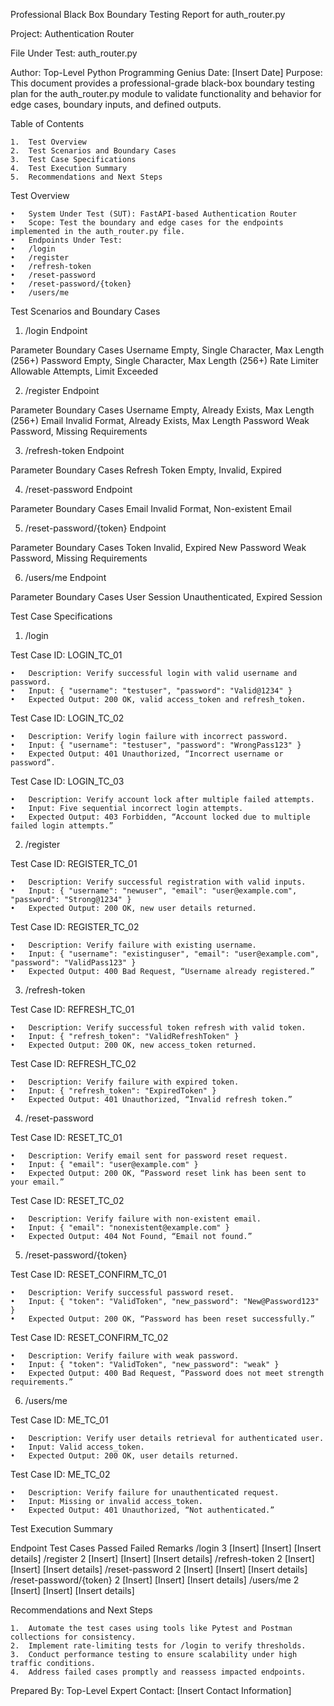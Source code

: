 Professional Black Box Boundary Testing Report for auth_router.py

Project: Authentication Router

File Under Test: auth_router.py

Author: Top-Level Python Programming Genius
Date: [Insert Date]
Purpose: This document provides a professional-grade black-box boundary testing plan for the auth_router.py module to validate functionality and behavior for edge cases, boundary inputs, and defined outputs.

Table of Contents

	1.	Test Overview
	2.	Test Scenarios and Boundary Cases
	3.	Test Case Specifications
	4.	Test Execution Summary
	5.	Recommendations and Next Steps

Test Overview

	•	System Under Test (SUT): FastAPI-based Authentication Router
	•	Scope: Test the boundary and edge cases for the endpoints implemented in the auth_router.py file.
	•	Endpoints Under Test:
	•	/login
	•	/register
	•	/refresh-token
	•	/reset-password
	•	/reset-password/{token}
	•	/users/me

Test Scenarios and Boundary Cases

1. /login Endpoint

Parameter	Boundary Cases
Username	Empty, Single Character, Max Length (256+)
Password	Empty, Single Character, Max Length (256+)
Rate Limiter	Allowable Attempts, Limit Exceeded

2. /register Endpoint

Parameter	Boundary Cases
Username	Empty, Already Exists, Max Length (256+)
Email	Invalid Format, Already Exists, Max Length
Password	Weak Password, Missing Requirements

3. /refresh-token Endpoint

Parameter	Boundary Cases
Refresh Token	Empty, Invalid, Expired

4. /reset-password Endpoint

Parameter	Boundary Cases
Email	Invalid Format, Non-existent Email

5. /reset-password/{token} Endpoint

Parameter	Boundary Cases
Token	Invalid, Expired
New Password	Weak Password, Missing Requirements

6. /users/me Endpoint

Parameter	Boundary Cases
User Session	Unauthenticated, Expired Session

Test Case Specifications

1. /login

Test Case ID: LOGIN_TC_01

	•	Description: Verify successful login with valid username and password.
	•	Input: { "username": "testuser", "password": "Valid@1234" }
	•	Expected Output: 200 OK, valid access_token and refresh_token.

Test Case ID: LOGIN_TC_02

	•	Description: Verify login failure with incorrect password.
	•	Input: { "username": "testuser", "password": "WrongPass123" }
	•	Expected Output: 401 Unauthorized, “Incorrect username or password”.

Test Case ID: LOGIN_TC_03

	•	Description: Verify account lock after multiple failed attempts.
	•	Input: Five sequential incorrect login attempts.
	•	Expected Output: 403 Forbidden, “Account locked due to multiple failed login attempts.”

2. /register

Test Case ID: REGISTER_TC_01

	•	Description: Verify successful registration with valid inputs.
	•	Input: { "username": "newuser", "email": "user@example.com", "password": "Strong@1234" }
	•	Expected Output: 200 OK, new user details returned.

Test Case ID: REGISTER_TC_02

	•	Description: Verify failure with existing username.
	•	Input: { "username": "existinguser", "email": "user@example.com", "password": "ValidPass123" }
	•	Expected Output: 400 Bad Request, “Username already registered.”

3. /refresh-token

Test Case ID: REFRESH_TC_01

	•	Description: Verify successful token refresh with valid token.
	•	Input: { "refresh_token": "ValidRefreshToken" }
	•	Expected Output: 200 OK, new access_token returned.

Test Case ID: REFRESH_TC_02

	•	Description: Verify failure with expired token.
	•	Input: { "refresh_token": "ExpiredToken" }
	•	Expected Output: 401 Unauthorized, “Invalid refresh token.”

4. /reset-password

Test Case ID: RESET_TC_01

	•	Description: Verify email sent for password reset request.
	•	Input: { "email": "user@example.com" }
	•	Expected Output: 200 OK, “Password reset link has been sent to your email.”

Test Case ID: RESET_TC_02

	•	Description: Verify failure with non-existent email.
	•	Input: { "email": "nonexistent@example.com" }
	•	Expected Output: 404 Not Found, “Email not found.”

5. /reset-password/{token}

Test Case ID: RESET_CONFIRM_TC_01

	•	Description: Verify successful password reset.
	•	Input: { "token": "ValidToken", "new_password": "New@Password123" }
	•	Expected Output: 200 OK, “Password has been reset successfully.”

Test Case ID: RESET_CONFIRM_TC_02

	•	Description: Verify failure with weak password.
	•	Input: { "token": "ValidToken", "new_password": "weak" }
	•	Expected Output: 400 Bad Request, “Password does not meet strength requirements.”

6. /users/me

Test Case ID: ME_TC_01

	•	Description: Verify user details retrieval for authenticated user.
	•	Input: Valid access_token.
	•	Expected Output: 200 OK, user details returned.

Test Case ID: ME_TC_02

	•	Description: Verify failure for unauthenticated request.
	•	Input: Missing or invalid access_token.
	•	Expected Output: 401 Unauthorized, “Not authenticated.”

Test Execution Summary

Endpoint	Test Cases	Passed	Failed	Remarks
/login	3	[Insert]	[Insert]	[Insert details]
/register	2	[Insert]	[Insert]	[Insert details]
/refresh-token	2	[Insert]	[Insert]	[Insert details]
/reset-password	2	[Insert]	[Insert]	[Insert details]
/reset-password/{token}	2	[Insert]	[Insert]	[Insert details]
/users/me	2	[Insert]	[Insert]	[Insert details]

Recommendations and Next Steps

	1.	Automate the test cases using tools like Pytest and Postman collections for consistency.
	2.	Implement rate-limiting tests for /login to verify thresholds.
	3.	Conduct performance testing to ensure scalability under high traffic conditions.
	4.	Address failed cases promptly and reassess impacted endpoints.

Prepared By: Top-Level Expert
Contact: [Insert Contact Information]
